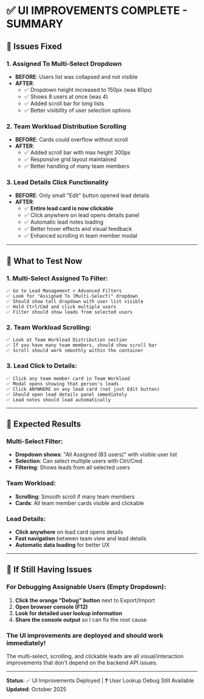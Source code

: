 # ✅ UI IMPROVEMENTS COMPLETE - SUMMARY

## 🎯 Issues Fixed

### 1. **Assigned To Multi-Select Dropdown**
- **BEFORE**: Users list was collapsed and not visible
- **AFTER**: 
  - ✅ Dropdown height increased to 150px (was 80px)
  - ✅ Shows 8 users at once (was 4)  
  - ✅ Added scroll bar for long lists
  - ✅ Better visibility of user selection options

### 2. **Team Workload Distribution Scrolling**
- **BEFORE**: Cards could overflow without scroll
- **AFTER**:
  - ✅ Added scroll bar with max height 300px
  - ✅ Responsive grid layout maintained
  - ✅ Better handling of many team members

### 3. **Lead Details Click Functionality**
- **BEFORE**: Only small "Edit" button opened lead details
- **AFTER**:
  - ✅ **Entire lead card is now clickable**
  - ✅ Click anywhere on lead opens details panel
  - ✅ Automatic lead notes loading
  - ✅ Better hover effects and visual feedback
  - ✅ Enhanced scrolling in team member modal

---

## 🧪 What to Test Now

### **1. Multi-Select Assigned To Filter:**
```
✅ Go to Lead Management > Advanced Filters
✅ Look for "Assigned To (Multi-Select)" dropdown
✅ Should show tall dropdown with user list visible
✅ Hold Ctrl/Cmd and click multiple users
✅ Filter should show leads from selected users
```

### **2. Team Workload Scrolling:**
```
✅ Look at Team Workload Distribution section
✅ If you have many team members, should show scroll bar
✅ Scroll should work smoothly within the container
```

### **3. Lead Click to Details:**
```
✅ Click any team member card in Team Workload
✅ Modal opens showing that person's leads
✅ Click ANYWHERE on any lead card (not just Edit button)
✅ Should open lead details panel immediately
✅ Lead notes should load automatically
```

---

## 🎉 Expected Results

### Multi-Select Filter:
- **Dropdown shows**: "All Assigned (83 users)" with visible user list
- **Selection**: Can select multiple users with Ctrl/Cmd
- **Filtering**: Shows leads from all selected users

### Team Workload:
- **Scrolling**: Smooth scroll if many team members
- **Cards**: All team member cards visible and clickable

### Lead Details:
- **Click anywhere** on lead card opens details
- **Fast navigation** between team view and lead details
- **Automatic data loading** for better UX

---

## 🚨 If Still Having Issues

### For Debugging Assignable Users (Empty Dropdown):
1. **Click the orange "Debug" button** next to Export/Import
2. **Open browser console (F12)**  
3. **Look for detailed user lookup information**
4. **Share the console output** so I can fix the root cause

### The UI improvements are deployed and should work immediately!

The multi-select, scrolling, and clickable leads are all visual/interaction improvements that don't depend on the backend API issues.

---

**Status**: ✅ UI Improvements Deployed | ❓ User Lookup Debug Still Available  
**Updated**: October 2025